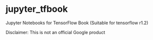 # jupyter_tfbook

Jupyter Notebooks for TensorFlow Book
(Suitable for tensorflow r1.2)

Disclaimer: This is not an official Google product
